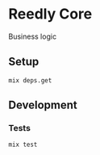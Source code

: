 # Reedly Core

Business logic


## Setup

    mix deps.get


## Development

### Tests

    mix test
